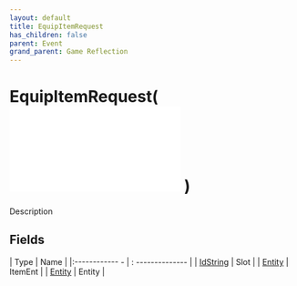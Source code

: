 ```yaml
---
layout: default
title: EquipItemRequest
has_children: false
parent: Event
grand_parent: Game Reflection
---
```

# EquipItemRequest( ![ EntityEventBase ](game-reflection/events/entity_event_base.md) )
Description 

## Fields
| Type | Name |
|:------------ - | : -------------- |
| [IdString](game-reflection/components/id_string.md) | Slot |
| [Entity](game-reflection/classes/entity.md) | ItemEnt |
| [Entity](game-reflection/classes/entity.md) | Entity |
